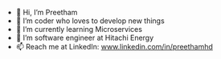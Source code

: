 - 👋 Hi, I’m Preetham
- 👀 I’m coder who loves to develop new things
- 🌱 I’m currently learning Microservices
- 💞️ I’m software engineer at Hitachi Energy
- 📫 Reach me at LinkedIn: www.linkedin.com/in/preethamhd


<!---
Preetham23-hub/Preetham23-hub is a ✨ special ✨ repository because its `README.md` (this file) appears on your GitHub profile.
You can click the Preview link to take a look at your changes.
--->
